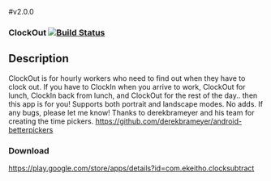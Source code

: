 #v2.0.0

### ClockOut [![Build Status](https://travis-ci.org/ekeitho/ClockOut.svg?branch=v2.0.0)](https://travis-ci.org/ekeitho/ClockOut)

## Description
ClockOut is for hourly workers who need to find out when they have to clock out. 
If you have to ClockIn when you arrive to work, ClockOut for lunch, ClockIn back from lunch, and ClockOut for the rest of the day.. then this app is for you!
Supports both portrait and landscape modes.
No adds.
If any bugs, please let me know!
Thanks to derekbrameyer and his team for creating the time pickers.
https://github.com/derekbrameyer/android-betterpickers

### Download

   https://play.google.com/store/apps/details?id=com.ekeitho.clocksubtract
